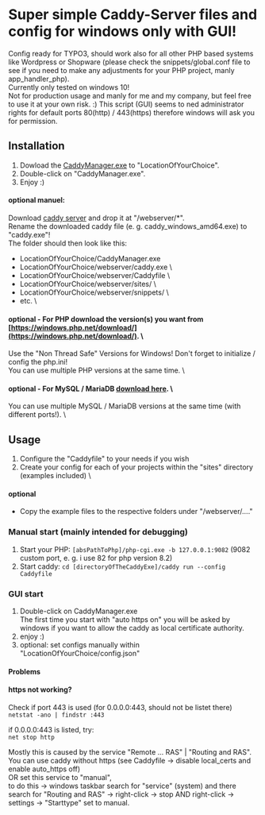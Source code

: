 # Super simple Caddy-Server files and config for windows only with GUI!
Config ready for TYPO3, should work also for all other PHP based systems like Wordpress or Shopware (please check the snippets/global.conf file to see if you need to make any adjustments for your PHP project, manly app_handler_php). \
Currently only tested on windows 10! \
Not for production usage and manly for me and my company, but feel free to use it at your own risk. :)
This script (GUI) seems to ned administrator rights for default ports 80(http) / 443(https) therefore windows will ask you for permission.

## Installation
1. Dowload the [CaddyManager.exe](Releases/x64/CaddyManager.zip "CaddyManager.exe") to "LocationOfYourChoice".
2. Double-click on "CaddyManager.exe".
3. Enjoy :)

#### optional manuel:
Download [caddy server](https://caddyserver.com/download) and drop it at "/webserver/*". \
Rename the downloaded caddy file (e. g. caddy_windows_amd64.exe) to "caddy.exe"! \
The folder should then look like this:

- LocationOfYourChoice/CaddyManager.exe
- LocationOfYourChoice/webserver/caddy.exe \
- LocationOfYourChoice/webserver/Caddyfile \
- LocationOfYourChoice/webserver/sites/ \
- LocationOfYourChoice/webserver/snippets/ \
- etc. \

#### optional - For PHP download the version(s) you want from [https://windows.php.net/download/](https://windows.php.net/download/). \
Use the "Non Thread Safe" Versions for Windows! Don't forget to initialize / config the php.ini! \
You can use multiple PHP versions at the same time. \

#### optional - For MySQL / MariaDB [download here](https://mariadb.org/download/?t=mariadb&p=mariadb&r=11.8.2&os=windows&cpu=x86_64&pkg=msi&mirror=archive). \
You can use multiple MySQL / MariaDB versions at the same time (with different ports!). \


## Usage
1. Configure the "Caddyfile" to your needs if you wish
2. Create your config for each of your projects within the "sites" directory (examples included) \

#### optional
- Copy the example files to the respective folders under "/webserver/...."

### Manual start (mainly intended for debugging)
1. Start your PHP: `[absPathToPhp]/php-cgi.exe -b 127.0.0.1:9082` (9082 custom port, e. g. i use 82 for php version 8.2)
2. Start caddy: `cd [directoryOfTheCaddyExe]/caddy run --config Caddyfile`

### GUI start
1. Double-click on CaddyManager.exe \
   The first time you start with "auto https on" you will be asked by windows if you want to allow the caddy as local certificate authority.
2. enjoy :)
3. optional: set configs manually within "LocationOfYourChoice/config.json"

#### Problems
#### https not working?
Check if port 443 is used (for 0.0.0.0:443, should not be listet there) \
`netstat -ano | findstr :443`

if 0.0.0.0:443 is listed, try: \
`net stop http`

Mostly this is caused by the service "Remote ... RAS" | "Routing and RAS". \
You can use caddy without https (see Caddyfile -> disable local_certs and enable auto_https off) \
OR set this service to "manual", \
to do this -> windows taskbar search for "service" (system) and there search for "Routing and RAS" -> right-click -> stop AND right-click -> settings -> "Starttype" set to manual.
